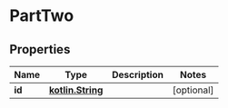 # PartTwo

## Properties
Name | Type | Description | Notes
------------ | ------------- | ------------- | -------------
**id** | [**kotlin.String**](.md) |  |  [optional]
